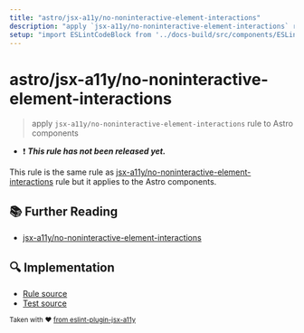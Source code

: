 ```yaml
---
title: "astro/jsx-a11y/no-noninteractive-element-interactions"
description: "apply `jsx-a11y/no-noninteractive-element-interactions` rule to Astro components"
setup: "import ESLintCodeBlock from '../docs-build/src/components/ESLintCodeBlockWrap.astro'"
---
```


# astro/jsx-a11y/no-noninteractive-element-interactions

> apply `jsx-a11y/no-noninteractive-element-interactions` rule to Astro components

- :exclamation: <badge text="This rule has not been released yet." vertical="middle" type="error"> **_This rule has not been released yet._** </badge>

This rule is the same rule as [jsx-a11y/no-noninteractive-element-interactions](https://github.com/jsx-eslint/eslint-plugin-jsx-a11y/tree/HEAD/docs/rules/no-noninteractive-element-interactions.md) rule but it applies to the Astro components.

## :books: Further Reading

- [jsx-a11y/no-noninteractive-element-interactions](https://github.com/jsx-eslint/eslint-plugin-jsx-a11y/tree/HEAD/docs/rules/no-noninteractive-element-interactions.md)

## :mag: Implementation

- [Rule source](https://github.com/ota-meshi/eslint-plugin-astro/blob/main/src/rules/jsx-a11y/no-noninteractive-element-interactions.ts)
- [Test source](https://github.com/ota-meshi/eslint-plugin-astro/blob/main/tests/src/rules/jsx-a11y/no-noninteractive-element-interactions.ts)

<sup>Taken with ❤️ [from eslint-plugin-jsx-a11y](https://github.com/jsx-eslint/eslint-plugin-jsx-a11y/tree/HEAD/docs/rules/no-noninteractive-element-interactions.md)</sup>
